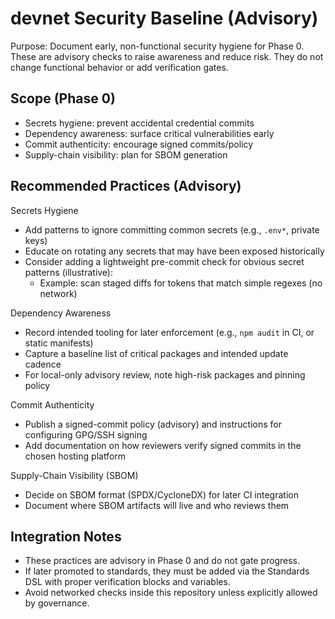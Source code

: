 # devnet Security Baseline (Advisory)

Purpose: Document early, non-functional security hygiene for Phase 0. These are advisory checks to raise awareness and reduce risk. They do not change functional behavior or add verification gates.

## Scope (Phase 0)
- Secrets hygiene: prevent accidental credential commits
- Dependency awareness: surface critical vulnerabilities early
- Commit authenticity: encourage signed commits/policy
- Supply-chain visibility: plan for SBOM generation

## Recommended Practices (Advisory)

Secrets Hygiene
- Add patterns to ignore committing common secrets (e.g., `.env*`, private keys)
- Educate on rotating any secrets that may have been exposed historically
- Consider adding a lightweight pre-commit check for obvious secret patterns (illustrative):
  - Example: scan staged diffs for tokens that match simple regexes (no network)

Dependency Awareness
- Record intended tooling for later enforcement (e.g., `npm audit` in CI, or static manifests)
- Capture a baseline list of critical packages and intended update cadence
- For local-only advisory review, note high-risk packages and pinning policy

Commit Authenticity
- Publish a signed-commit policy (advisory) and instructions for configuring GPG/SSH signing
- Add documentation on how reviewers verify signed commits in the chosen hosting platform

Supply-Chain Visibility (SBOM)
- Decide on SBOM format (SPDX/CycloneDX) for later CI integration
- Document where SBOM artifacts will live and who reviews them

## Integration Notes
- These practices are advisory in Phase 0 and do not gate progress.
- If later promoted to standards, they must be added via the Standards DSL with proper verification blocks and variables.
- Avoid networked checks inside this repository unless explicitly allowed by governance.

